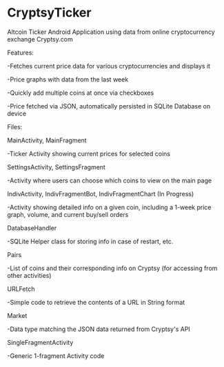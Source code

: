 CryptsyTicker
=============

Altcoin Ticker Android Application using data from online cryptocurrency exchange Cryptsy.com

Features:

-Fetches current price data for various cryptocurrencies and displays it

-Price graphs with data from the last week

-Quickly add multiple coins at once via checkboxes

-Price fetched via JSON, automatically persisted in SQLite Database on device


Files:

MainActivity, MainFragment

-Ticker Activity showing current prices for selected coins

SettingsActivity, SettingsFragment

-Activity where users can choose which coins to view on the main page

IndivActivity, IndivFragmentBot, IndivFragmentChart (In Progress)

-Activity showing detailed info on a given coin, including a 1-week price graph, volume, and current buy/sell orders

DatabaseHandler

-SQLite Helper class for storing info in case of restart, etc.

Pairs

-List of coins and their corresponding info on Cryptsy (for accessing from other activities)

URLFetch

-Simple code to retrieve the contents of a URL in String format

Market

-Data type matching the JSON data returned from Cryptsy's API

SingleFragmentActivity

-Generic 1-fragment Activity code





